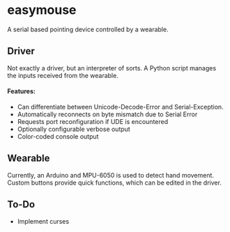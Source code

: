 # easymouse
A serial based pointing device controlled by a wearable.


## Driver

Not exactly a driver, but an interpreter of sorts.
A Python script manages the inputs received from the wearable.<br>

#### Features:

* Can differentiate between Unicode-Decode-Error and Serial-Exception.
* Automatically reconnects on byte mismatch due to Serial Error
* Requests port reconfiguration if UDE is encountered
* Optionally configurable verbose output
* Color-coded console output

## Wearable

Currently, an Arduino and MPU-6050 is used to detect hand movement.<br>
Custom buttons provide quick functions, which can be edited in the driver.<br>


## To-Do

* Implement curses
